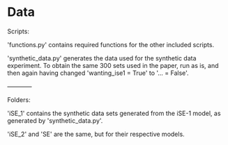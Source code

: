 # Data

Scripts:

'functions.py' contains required functions for the other included scripts.
    
'synthetic_data.py' generates the data used for the synthetic data experiment. To obtain the same 300 sets used in the paper, run as is, and then again having changed 'wanting_ise1 = True' to '... = False'.

––––––––

Folders:

'iSE_1' contains the synthetic data sets generated from the iSE-1 model, as generated by 'synthetic_data.py'.

'iSE_2' and 'SE' are the same, but for their respective models.

